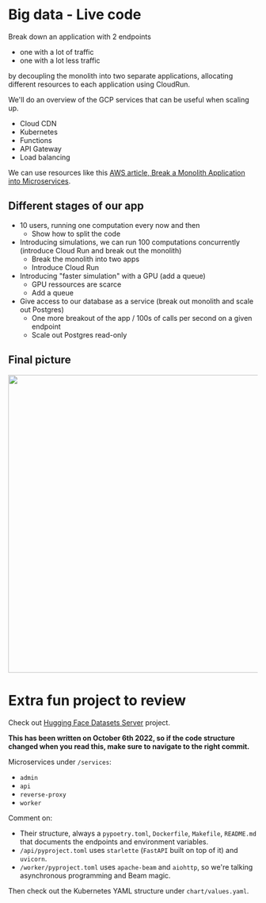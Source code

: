 # Big data - Live code

Break down an application with 2 endpoints

- one with a lot of traffic
- one with a lot less traffic

by decoupling the monolith into two separate applications, allocating different resources to each application using CloudRun.

We'll do an overview of the GCP services that can be useful when scaling up.

- Cloud CDN
- Kubernetes
- Functions
- API Gateway
- Load balancing

We can use resources like this [AWS article, Break a Monolith Application into Microservices](https://aws.amazon.com/getting-started/hands-on/break-monolith-app-microservices-ecs-docker-ec2/module-four/).


## Different stages of our app

- 10 users, running one computation every now and then
  - Show how to split the code
- Introducing simulations, we can run 100 computations concurrently (introduce Cloud Run and break out the monolith)
  - Break the monolith into two apps
  - Introduce Cloud Run
- Introducing "faster simulation" with a GPU (add a queue)
  - GPU ressources are scarce
  - Add a queue
- Give access to our database as a service (break out monolith and scale out Postgres)
  - One more breakout of the app / 100s of calls per second on a given endpoint
  - Scale out Postgres read-only


## Final picture

<img src="https://storage.googleapis.com/lewagon-data-engineering-bootcamp-assets/assets/Day9-Recap.drawio.png" width=600 />

# Extra fun project to review

Check out [Hugging Face Datasets Server](https://github.com/huggingface/datasets-server) project.

__This has been written on October 6th 2022, so if the code structure changed when you read this, make sure to navigate to the right commit.__

Microservices under `/services`:
- `admin`
- `api`
- `reverse-proxy`
- `worker`

Comment on:
- Their structure, always a `pypoetry.toml`, `Dockerfile`, `Makefile`, `README.md` that documents the endpoints and environment variables.
- `/api/pyproject.toml` uses `starlette` (`FastAPI` built on top of it) and `uvicorn`.
- `/worker/pyproject.toml` uses `apache-beam` and `aiohttp`, so we're talking asynchronous programming and Beam magic.

Then check out the Kubernetes YAML structure under `chart/values.yaml`.
